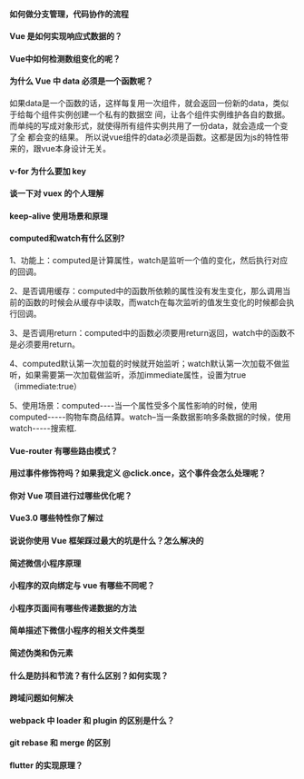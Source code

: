 #### 如何做分支管理，代码协作的流程

#### Vue 是如何实现响应式数据的？

#### Vue中如何检测数组变化的呢？

#### 为什么 Vue 中 data 必须是一个函数呢？

如果data是⼀个函数的话，这样每复⽤⼀次组件，就会返回⼀份新的data，类似于给每个组件实例创建⼀个私有的数据空 间，让各个组件实例维护各⾃的数据。⽽单纯的写成对象形式，就使得所有组件实例共⽤了⼀份data，就会造成⼀个变了全 都会变的结果。 所以说vue组件的data必须是函数。这都是因为js的特性带来的，跟vue本身设计⽆关。
  
#### v-for 为什么要加 key

#### 谈一下对 vuex 的个人理解

#### keep-alive 使用场景和原理

#### computed和watch有什么区别?

1、功能上：computed是计算属性，watch是监听一个值的变化，然后执行对应的回调。

2、是否调用缓存：computed中的函数所依赖的属性没有发生变化，那么调用当前的函数的时候会从缓存中读取，而watch在每次监听的值发生变化的时候都会执行回调。

3、是否调用return：computed中的函数必须要用return返回，watch中的函数不是必须要用return。

4、computed默认第一次加载的时候就开始监听；watch默认第一次加载不做监听，如果需要第一次加载做监听，添加immediate属性，设置为true（immediate:true）

5、使用场景：computed----当一个属性受多个属性影响的时候，使用computed-----购物车商品结算。watch–当一条数据影响多条数据的时候，使用watch-----搜索框.

  
#### Vue-router 有哪些路由模式？

#### 用过事件修饰符吗？如果我定义 @click.once，这个事件会怎么处理呢？

#### 你对 Vue 项目进行过哪些优化呢？

#### Vue3.0 哪些特性你了解过

#### 说说你使用 Vue 框架踩过最大的坑是什么？怎么解决的

#### 简述微信小程序原理

#### 小程序的双向绑定与 vue 有哪些不同呢？

#### 小程序页面间有哪些传递数据的方法
#### 简单描述下微信小程序的相关文件类型

#### 简述伪类和伪元素

#### 什么是防抖和节流？有什么区别？如何实现？

#### 跨域问题如何解决

#### webpack 中 loader 和 plugin 的区别是什么？

#### git rebase 和 merge 的区别

#### flutter 的实现原理？